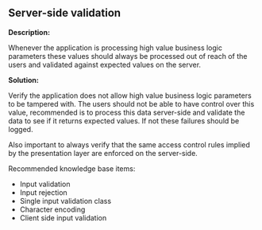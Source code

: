 Server-side validation
-------

**Description:**

Whenever the application is processing high value business logic parameters these values
should always be processed out of reach of the users and validated against expected
values on the server.


**Solution:**

Verify the application does not allow high value business logic parameters to be
tampered with. The users should not be able to have control over this value, recommended
is to process this data server-side and validate the data to see if it returns expected
values. If not these failures should be logged.

Also important to always verify that the same access control rules implied by the presentation layer
are enforced on the server-side.

Recommended knowledge base items:

- Input validation
- Input rejection
- Single input validation class
- Character encoding
- Client side input validation
